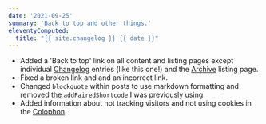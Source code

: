 ```yaml
---
date: '2021-09-25'
summary: 'Back to top and other things.'
eleventyComputed:
  title: "{{ site.changelog }} {{ date }}"
---
```


* Added a 'Back to top' link on all content and listing pages except individual [Changelog](/changelog/) entries (like this one!) and the [Archive](/archive/) listing page.
* Fixed a broken link and and an incorrect link.
* Changed ```blockquote``` within posts to use markdown formatting and removed the ```addPairedShortcode``` I was previously using.
* Added information about not tracking visitors and not using cookies in the [Colophon](/colophon/).
